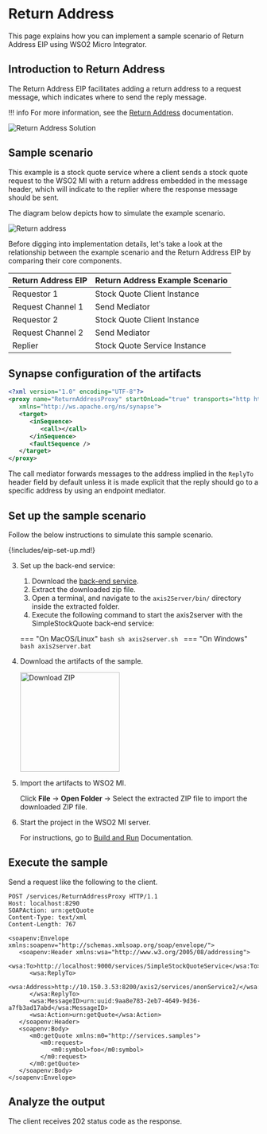 # Return Address

This page explains how you can implement a sample scenario of Return Address EIP using WSO2 Micro Integrator.

## Introduction to Return Address

The Return Address EIP facilitates adding a return address to a request message, which indicates where to send the reply message. 

!!! info
    For more information, see the [Return Address](http://www.eaipatterns.com/ReturnAddress.html) documentation.

![Return Address Solution]({{base_path}}/assets/img/learn/enterprise-integration-patterns/message-construction/return-address-solution.gif)

## Sample scenario

This example is a stock quote service where a client sends a stock quote request to the WSO2 MI with a return address embedded in the message header, which will indicate to the replier where the response message should be sent.

The diagram below depicts how to simulate the example scenario.

![Return address]({{base_path}}/assets/img/learn/enterprise-integration-patterns/message-construction/return-address.png)

Before digging into implementation details, let's take a look at the relationship between the example scenario and the Return Address EIP by comparing their core components.

| Return Address EIP            | Return Address Example Scenario            |
|-------------------------------|--------------------------------------------|
| Requestor 1                   | Stock Quote Client Instance                |
| Request Channel 1             | Send Mediator                              |
| Requestor 2                   | Stock Quote Client Instance                |
| Request Channel 2             | Send Mediator                              |
| Replier                       | Stock Quote Service Instance               |

## Synapse configuration of the artifacts

```xml
<?xml version="1.0" encoding="UTF-8"?>
<proxy name="ReturnAddressProxy" startOnLoad="true" transports="http https"
   xmlns="http://ws.apache.org/ns/synapse">
   <target>
      <inSequence>
         <call></call>
      </inSequence>
      <faultSequence />
   </target>
</proxy>
```

The call mediator forwards messages to the address implied in the `ReplyTo` header field by default unless it is made explicit that the reply should go to a specific address by using an endpoint mediator.

## Set up the sample scenario

Follow the below instructions to simulate this sample scenario.

{!includes/eip-set-up.md!}

3. Set up the back-end service:

    1. Download the [back-end service](https://github.com/wso2-docs/WSO2_EI/blob/master/Back-End-Service/axis2Server.zip).
    2. Extract the downloaded zip file.
    3. Open a terminal, and navigate to the `axis2Server/bin/` directory inside the extracted folder.
    4. Execute the following command to start the axis2server with the SimpleStockQuote back-end service:

    === "On MacOS/Linux"
        ```bash
        sh axis2server.sh
        ```
    === "On Windows"
        ```bash
        axis2server.bat
        ```

4. Download the artifacts of the sample.

    <a href="{{base_path}}/assets/attachments/learn/enterprise-integration-patterns/ReturnAddress.zip">
    <img src="{{base_path}}/assets/img/integrate/connectors/download-zip.png" width="200" alt="Download ZIP"></a>

5. Import the artifacts to WSO2 MI.

    Click **File** -> **Open Folder** -> Select the extracted ZIP file to import the downloaded ZIP file.

6. Start the project in the WSO2 MI server.

    For instructions, go to [Build and Run]({{base_path}}/develop/deploy-artifacts/#build-and-run) Documentation.


## Execute the sample

Send a request like the following to the client.

```
POST /services/ReturnAddressProxy HTTP/1.1
Host: localhost:8290
SOAPAction: urn:getQuote
Content-Type: text/xml
Content-Length: 767

<soapenv:Envelope xmlns:soapenv="http://schemas.xmlsoap.org/soap/envelope/">
   <soapenv:Header xmlns:wsa="http://www.w3.org/2005/08/addressing">
      <wsa:To>http://localhost:9000/services/SimpleStockQuoteService</wsa:To>
      <wsa:ReplyTo>
         <wsa:Address>http://10.150.3.53:8200/axis2/services/anonService2/</wsa:Address>
      </wsa:ReplyTo>
      <wsa:MessageID>urn:uuid:9aa8e783-2eb7-4649-9d36-a7fb3ad17abd</wsa:MessageID>
      <wsa:Action>urn:getQuote</wsa:Action>
   </soapenv:Header>
   <soapenv:Body>
      <m0:getQuote xmlns:m0="http://services.samples">
         <m0:request>
            <m0:symbol>foo</m0:symbol>
         </m0:request>
      </m0:getQuote>
   </soapenv:Body>
</soapenv:Envelope>
```

## Analyze the output

The client receives 202 status code as the response.
